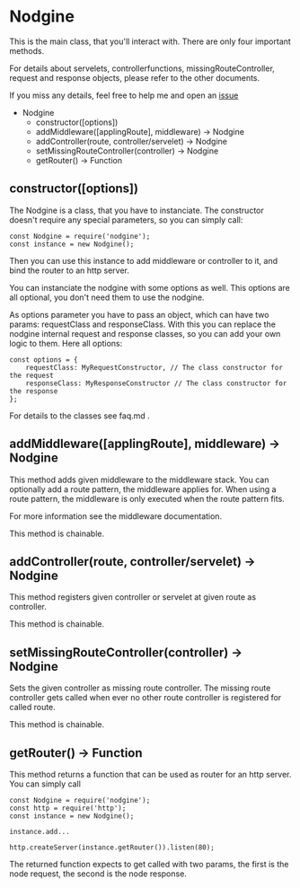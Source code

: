 # Nodgine #

This is the main class, that you'll interact with. There are only four important
methods.

For details about servelets, controllerfunctions, missingRouteController, request
and response objects, please refer to the other documents.

If you miss any details, feel free to help me and open an [issue](https://github.com/sateffen/nodgine/issues)

* Nodgine
    * constructor([options])
    * addMiddleware([applingRoute], middleware) -> Nodgine
    * addController(route, controller/servelet) -> Nodgine
    * setMissingRouteController(controller) -> Nodgine
    * getRouter() -> Function

## constructor([options]) ##

The Nodgine is a class, that you have to instanciate. The constructor doesn't require any
special parameters, so you can simply call:

    const Nodgine = require('nodgine');
    const instance = new Nodgine();

Then you can use this instance to add middleware or controller to it, and bind the router
to an http server.

You can instanciate the nodgine with some options as well. This options are all optional,
you don't need them to use the nodgine.

As options parameter you have to pass an object, which can have two params: requestClass
and responseClass. With this you can replace the nodgine internal request and response
classes, so you can add your own logic to them. Here all options:

    const options = {
        requestClass: MyRequestConstructor, // The class constructor for the request
        responseClass: MyResponseConstructor // The class constructor for the response
    };

For details to the classes see faq.md .

## addMiddleware([applingRoute], middleware) -> Nodgine ##

This method adds given middleware to the middleware stack. You can optionally add a route
pattern, the middleware applies for. When using a route pattern, the middleware is only
executed when the route pattern fits.

For more information see the middleware documentation.

This method is chainable.

## addController(route, controller/servelet) -> Nodgine ##

This method registers given controller or servelet at given route as controller.

This method is chainable.

## setMissingRouteController(controller) -> Nodgine ##

Sets the given controller as missing route controller. The missing route controller gets called
when ever no other route controller is registered for called route.

This method is chainable.

## getRouter() -> Function ##

This method returns a function that can be used as router for an http server. You can simply
call

    const Nodgine = require('nodgine');
    const http = require('http');
    const instance = new Nodgine();
    
    instance.add...
    
    http.createServer(instance.getRouter()).listen(80);

The returned function expects to get called with two params, the first is the node request,
the second is the node response.